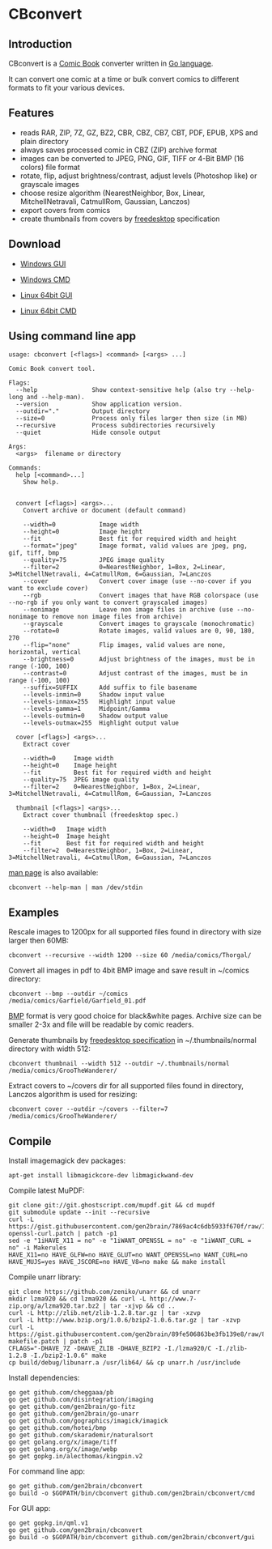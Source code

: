 CBconvert
=========

Introduction
------------

CBconvert is a [Comic Book](http://en.wikipedia.org/wiki/Comic_Book_Archive_file) converter written in [Go language](https://golang.org/).

It can convert one comic at a time or bulk convert comics to different formats to fit your various devices.

Features
--------

 - reads RAR, ZIP, 7Z, GZ, BZ2, CBR, CBZ, CB7, CBT, PDF, EPUB, XPS and plain directory
 - always saves processed comic in CBZ (ZIP) archive format
 - images can be converted to JPEG, PNG, GIF, TIFF or 4-Bit BMP (16 colors) file format
 - rotate, flip, adjust brightness/contrast, adjust levels (Photoshop like) or grayscale images
 - choose resize algorithm (NearestNeighbor, Box, Linear, MitchellNetravali, CatmullRom, Gaussian, Lanczos)
 - export covers from comics
 - create thumbnails from covers by [freedesktop](http://www.freedesktop.org/wiki/) specification

Download
--------

 - [Windows GUI](https://github.com/gen2brain/cbconvert/releases/download/0.5.0/cbconvert-0.5.zip)
 - [Windows CMD](https://github.com/gen2brain/cbconvert/releases/download/0.5.0/cbconvert-cmd-0.5.zip)

 - [Linux 64bit GUI](https://github.com/gen2brain/cbconvert/releases/download/0.5.0/cbconvert-0.5.tar.gz)
 - [Linux 64bit CMD](https://github.com/gen2brain/cbconvert/releases/download/0.5.0/cbconvert-cmd-0.5.tar.gz)

Using command line app
----------------------

    usage: cbconvert [<flags>] <command> [<args> ...]

    Comic Book convert tool.

    Flags:
      --help               Show context-sensitive help (also try --help-long and --help-man).
      --version            Show application version.
      --outdir="."         Output directory
      --size=0             Process only files larger then size (in MB)
      --recursive          Process subdirectories recursively
      --quiet              Hide console output

    Args:
      <args>  filename or directory

    Commands:
      help [<command>...]
        Show help.


      convert [<flags>] <args>...
        Convert archive or document (default command)

        --width=0            Image width
        --height=0           Image height
        --fit                Best fit for required width and height
        --format="jpeg"      Image format, valid values are jpeg, png, gif, tiff, bmp
        --quality=75         JPEG image quality
        --filter=2           0=NearestNeighbor, 1=Box, 2=Linear, 3=MitchellNetravali, 4=CatmullRom, 6=Gaussian, 7=Lanczos
        --cover              Convert cover image (use --no-cover if you want to exclude cover)
        --rgb                Convert images that have RGB colorspace (use --no-rgb if you only want to convert grayscaled images)
        --nonimage           Leave non image files in archive (use --no-nonimage to remove non image files from archive)
        --grayscale          Convert images to grayscale (monochromatic)
        --rotate=0           Rotate images, valid values are 0, 90, 180, 270
        --flip="none"        Flip images, valid values are none, horizontal, vertical
        --brightness=0       Adjust brightness of the images, must be in range (-100, 100)
        --contrast=0         Adjust contrast of the images, must be in range (-100, 100)
        --suffix=SUFFIX      Add suffix to file basename
        --levels-inmin=0     Shadow input value
        --levels-inmax=255   Highlight input value
        --levels-gamma=1     Midpoint/Gamma
        --levels-outmin=0    Shadow output value
        --levels-outmax=255  Highlight output value

      cover [<flags>] <args>...
        Extract cover

        --width=0     Image width
        --height=0    Image height
        --fit         Best fit for required width and height
        --quality=75  JPEG image quality
        --filter=2    0=NearestNeighbor, 1=Box, 2=Linear, 3=MitchellNetravali, 4=CatmullRom, 6=Gaussian, 7=Lanczos

      thumbnail [<flags>] <args>...
        Extract cover thumbnail (freedesktop spec.)

        --width=0   Image width
        --height=0  Image height
        --fit       Best fit for required width and height
        --filter=2  0=NearestNeighbor, 1=Box, 2=Linear, 3=MitchellNetravali, 4=CatmullRom, 6=Gaussian, 7=Lanczos

[man page](https://en.wikipedia.org/wiki/Man_page) is also available:

    cbconvert --help-man | man /dev/stdin

Examples
--------

Rescale images to 1200px for all supported files found in directory with size larger then 60MB:

    cbconvert --recursive --width 1200 --size 60 /media/comics/Thorgal/

Convert all images in pdf to 4bit BMP image and save result in ~/comics directory:

    cbconvert --bmp --outdir ~/comics /media/comics/Garfield/Garfield_01.pdf

[BMP](http://en.wikipedia.org/wiki/BMP_file_format) format is very good choice for black&white pages. Archive size can be smaller 2-3x and file will be readable by comic readers.

Generate thumbnails by [freedesktop specification](http://specifications.freedesktop.org/thumbnail-spec/thumbnail-spec-latest.html) in ~/.thumbnails/normal directory with width 512:

    cbconvert thumbnail --width 512 --outdir ~/.thumbnails/normal /media/comics/GrooTheWanderer/

Extract covers to ~/covers dir for all supported files found in directory, Lanczos algorithm is used for resizing:

    cbconvert cover --outdir ~/covers --filter=7 /media/comics/GrooTheWanderer/

Compile
-------

Install imagemagick dev packages:

    apt-get install libmagickcore-dev libmagickwand-dev

Compile latest MuPDF:

    git clone git://git.ghostscript.com/mupdf.git && cd mupdf
    git submodule update --init --recursive
    curl -L https://gist.githubusercontent.com/gen2brain/7869ac4c6db5933f670f/raw/1619394dc957ae10bcd73c713760993466b4bfea/mupdf-openssl-curl.patch | patch -p1
    sed -e "1iHAVE_X11 = no" -e "1iWANT_OPENSSL = no" -e "1iWANT_CURL = no" -i Makerules
    HAVE_X11=no HAVE_GLFW=no HAVE_GLUT=no WANT_OPENSSL=no WANT_CURL=no HAVE_MUJS=yes HAVE_JSCORE=no HAVE_V8=no make && make install

Compile unarr library:

    git clone https://github.com/zeniko/unarr && cd unarr
    mkdir lzma920 && cd lzma920 && curl -L http://www.7-zip.org/a/lzma920.tar.bz2 | tar -xjvp && cd ..
    curl -L http://zlib.net/zlib-1.2.8.tar.gz | tar -xzvp
    curl -L http://www.bzip.org/1.0.6/bzip2-1.0.6.tar.gz | tar -xzvp
    curl -L https://gist.githubusercontent.com/gen2brain/89fe506863be3fb139e8/raw/8783a7d81e22ad84944d146c5e33beab6dffc641/unarr-makefile.patch | patch -p1
    CFLAGS="-DHAVE_7Z -DHAVE_ZLIB -DHAVE_BZIP2 -I./lzma920/C -I./zlib-1.2.8 -I./bzip2-1.0.6" make
    cp build/debug/libunarr.a /usr/lib64/ && cp unarr.h /usr/include

Install dependencies:

    go get github.com/cheggaaa/pb
    go get github.com/disintegration/imaging
    go get github.com/gen2brain/go-fitz
    go get github.com/gen2brain/go-unarr
    go get github.com/gographics/imagick/imagick
    go get github.com/hotei/bmp
    go get github.com/skarademir/naturalsort
    go get golang.org/x/image/tiff
    go get golang.org/x/image/webp
    go get gopkg.in/alecthomas/kingpin.v2

For command line app:

    go get github.com/gen2brain/cbconvert
    go build -o $GOPATH/bin/cbconvert github.com/gen2brain/cbconvert/cmd

For GUI app:

    go get gopkg.in/qml.v1
    go get github.com/gen2brain/cbconvert
    go build -o $GOPATH/bin/cbconvert github.com/gen2brain/cbconvert/gui

